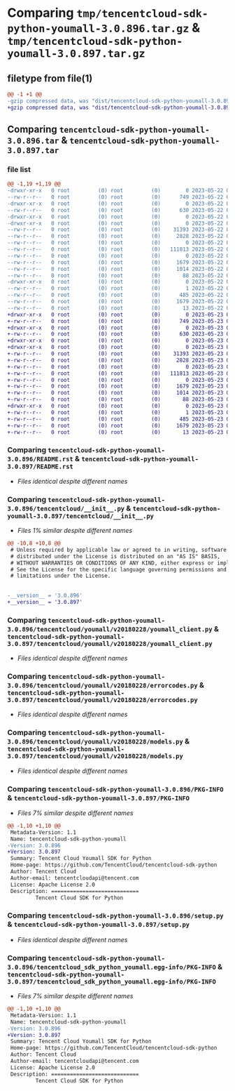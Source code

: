 # Comparing `tmp/tencentcloud-sdk-python-youmall-3.0.896.tar.gz` & `tmp/tencentcloud-sdk-python-youmall-3.0.897.tar.gz`

## filetype from file(1)

```diff
@@ -1 +1 @@
-gzip compressed data, was "dist/tencentcloud-sdk-python-youmall-3.0.896.tar", last modified: Mon May 22 00:38:08 2023, max compression
+gzip compressed data, was "dist/tencentcloud-sdk-python-youmall-3.0.897.tar", last modified: Tue May 23 02:36:51 2023, max compression
```

## Comparing `tencentcloud-sdk-python-youmall-3.0.896.tar` & `tencentcloud-sdk-python-youmall-3.0.897.tar`

### file list

```diff
@@ -1,19 +1,19 @@
-drwxr-xr-x   0 root         (0) root         (0)        0 2023-05-22 00:38:08.000000 tencentcloud-sdk-python-youmall-3.0.896/
--rw-r--r--   0 root         (0) root         (0)      749 2023-05-22 00:38:08.000000 tencentcloud-sdk-python-youmall-3.0.896/README.rst
-drwxr-xr-x   0 root         (0) root         (0)        0 2023-05-22 00:38:08.000000 tencentcloud-sdk-python-youmall-3.0.896/tencentcloud/
--rw-r--r--   0 root         (0) root         (0)      630 2023-05-22 00:38:08.000000 tencentcloud-sdk-python-youmall-3.0.896/tencentcloud/__init__.py
-drwxr-xr-x   0 root         (0) root         (0)        0 2023-05-22 00:38:08.000000 tencentcloud-sdk-python-youmall-3.0.896/tencentcloud/youmall/
-drwxr-xr-x   0 root         (0) root         (0)        0 2023-05-22 00:38:08.000000 tencentcloud-sdk-python-youmall-3.0.896/tencentcloud/youmall/v20180228/
--rw-r--r--   0 root         (0) root         (0)    31393 2023-05-22 00:38:08.000000 tencentcloud-sdk-python-youmall-3.0.896/tencentcloud/youmall/v20180228/youmall_client.py
--rw-r--r--   0 root         (0) root         (0)     2828 2023-05-22 00:38:08.000000 tencentcloud-sdk-python-youmall-3.0.896/tencentcloud/youmall/v20180228/errorcodes.py
--rw-r--r--   0 root         (0) root         (0)        0 2023-05-22 00:38:08.000000 tencentcloud-sdk-python-youmall-3.0.896/tencentcloud/youmall/v20180228/__init__.py
--rw-r--r--   0 root         (0) root         (0)   111813 2023-05-22 00:38:08.000000 tencentcloud-sdk-python-youmall-3.0.896/tencentcloud/youmall/v20180228/models.py
--rw-r--r--   0 root         (0) root         (0)        0 2023-05-22 00:38:08.000000 tencentcloud-sdk-python-youmall-3.0.896/tencentcloud/youmall/__init__.py
--rw-r--r--   0 root         (0) root         (0)     1679 2023-05-22 00:38:08.000000 tencentcloud-sdk-python-youmall-3.0.896/PKG-INFO
--rw-r--r--   0 root         (0) root         (0)     1014 2023-05-22 00:38:08.000000 tencentcloud-sdk-python-youmall-3.0.896/setup.py
--rw-r--r--   0 root         (0) root         (0)       88 2023-05-22 00:38:08.000000 tencentcloud-sdk-python-youmall-3.0.896/setup.cfg
-drwxr-xr-x   0 root         (0) root         (0)        0 2023-05-22 00:38:08.000000 tencentcloud-sdk-python-youmall-3.0.896/tencentcloud_sdk_python_youmall.egg-info/
--rw-r--r--   0 root         (0) root         (0)        1 2023-05-22 00:38:08.000000 tencentcloud-sdk-python-youmall-3.0.896/tencentcloud_sdk_python_youmall.egg-info/dependency_links.txt
--rw-r--r--   0 root         (0) root         (0)      485 2023-05-22 00:38:08.000000 tencentcloud-sdk-python-youmall-3.0.896/tencentcloud_sdk_python_youmall.egg-info/SOURCES.txt
--rw-r--r--   0 root         (0) root         (0)     1679 2023-05-22 00:38:08.000000 tencentcloud-sdk-python-youmall-3.0.896/tencentcloud_sdk_python_youmall.egg-info/PKG-INFO
--rw-r--r--   0 root         (0) root         (0)       13 2023-05-22 00:38:08.000000 tencentcloud-sdk-python-youmall-3.0.896/tencentcloud_sdk_python_youmall.egg-info/top_level.txt
+drwxr-xr-x   0 root         (0) root         (0)        0 2023-05-23 02:36:51.000000 tencentcloud-sdk-python-youmall-3.0.897/
+-rw-r--r--   0 root         (0) root         (0)      749 2023-05-23 02:36:51.000000 tencentcloud-sdk-python-youmall-3.0.897/README.rst
+drwxr-xr-x   0 root         (0) root         (0)        0 2023-05-23 02:36:51.000000 tencentcloud-sdk-python-youmall-3.0.897/tencentcloud/
+-rw-r--r--   0 root         (0) root         (0)      630 2023-05-23 02:36:51.000000 tencentcloud-sdk-python-youmall-3.0.897/tencentcloud/__init__.py
+drwxr-xr-x   0 root         (0) root         (0)        0 2023-05-23 02:36:51.000000 tencentcloud-sdk-python-youmall-3.0.897/tencentcloud/youmall/
+drwxr-xr-x   0 root         (0) root         (0)        0 2023-05-23 02:36:51.000000 tencentcloud-sdk-python-youmall-3.0.897/tencentcloud/youmall/v20180228/
+-rw-r--r--   0 root         (0) root         (0)    31393 2023-05-23 02:36:51.000000 tencentcloud-sdk-python-youmall-3.0.897/tencentcloud/youmall/v20180228/youmall_client.py
+-rw-r--r--   0 root         (0) root         (0)     2828 2023-05-23 02:36:51.000000 tencentcloud-sdk-python-youmall-3.0.897/tencentcloud/youmall/v20180228/errorcodes.py
+-rw-r--r--   0 root         (0) root         (0)        0 2023-05-23 02:36:51.000000 tencentcloud-sdk-python-youmall-3.0.897/tencentcloud/youmall/v20180228/__init__.py
+-rw-r--r--   0 root         (0) root         (0)   111813 2023-05-23 02:36:51.000000 tencentcloud-sdk-python-youmall-3.0.897/tencentcloud/youmall/v20180228/models.py
+-rw-r--r--   0 root         (0) root         (0)        0 2023-05-23 02:36:51.000000 tencentcloud-sdk-python-youmall-3.0.897/tencentcloud/youmall/__init__.py
+-rw-r--r--   0 root         (0) root         (0)     1679 2023-05-23 02:36:51.000000 tencentcloud-sdk-python-youmall-3.0.897/PKG-INFO
+-rw-r--r--   0 root         (0) root         (0)     1014 2023-05-23 02:36:51.000000 tencentcloud-sdk-python-youmall-3.0.897/setup.py
+-rw-r--r--   0 root         (0) root         (0)       88 2023-05-23 02:36:51.000000 tencentcloud-sdk-python-youmall-3.0.897/setup.cfg
+drwxr-xr-x   0 root         (0) root         (0)        0 2023-05-23 02:36:51.000000 tencentcloud-sdk-python-youmall-3.0.897/tencentcloud_sdk_python_youmall.egg-info/
+-rw-r--r--   0 root         (0) root         (0)        1 2023-05-23 02:36:51.000000 tencentcloud-sdk-python-youmall-3.0.897/tencentcloud_sdk_python_youmall.egg-info/dependency_links.txt
+-rw-r--r--   0 root         (0) root         (0)      485 2023-05-23 02:36:51.000000 tencentcloud-sdk-python-youmall-3.0.897/tencentcloud_sdk_python_youmall.egg-info/SOURCES.txt
+-rw-r--r--   0 root         (0) root         (0)     1679 2023-05-23 02:36:51.000000 tencentcloud-sdk-python-youmall-3.0.897/tencentcloud_sdk_python_youmall.egg-info/PKG-INFO
+-rw-r--r--   0 root         (0) root         (0)       13 2023-05-23 02:36:51.000000 tencentcloud-sdk-python-youmall-3.0.897/tencentcloud_sdk_python_youmall.egg-info/top_level.txt
```

### Comparing `tencentcloud-sdk-python-youmall-3.0.896/README.rst` & `tencentcloud-sdk-python-youmall-3.0.897/README.rst`

 * *Files identical despite different names*

### Comparing `tencentcloud-sdk-python-youmall-3.0.896/tencentcloud/__init__.py` & `tencentcloud-sdk-python-youmall-3.0.897/tencentcloud/__init__.py`

 * *Files 1% similar despite different names*

```diff
@@ -10,8 +10,8 @@
 # Unless required by applicable law or agreed to in writing, software
 # distributed under the License is distributed on an "AS IS" BASIS,
 # WITHOUT WARRANTIES OR CONDITIONS OF ANY KIND, either express or implied.
 # See the License for the specific language governing permissions and
 # limitations under the License.
 
 
-__version__ = '3.0.896'
+__version__ = '3.0.897'
```

### Comparing `tencentcloud-sdk-python-youmall-3.0.896/tencentcloud/youmall/v20180228/youmall_client.py` & `tencentcloud-sdk-python-youmall-3.0.897/tencentcloud/youmall/v20180228/youmall_client.py`

 * *Files identical despite different names*

### Comparing `tencentcloud-sdk-python-youmall-3.0.896/tencentcloud/youmall/v20180228/errorcodes.py` & `tencentcloud-sdk-python-youmall-3.0.897/tencentcloud/youmall/v20180228/errorcodes.py`

 * *Files identical despite different names*

### Comparing `tencentcloud-sdk-python-youmall-3.0.896/tencentcloud/youmall/v20180228/models.py` & `tencentcloud-sdk-python-youmall-3.0.897/tencentcloud/youmall/v20180228/models.py`

 * *Files identical despite different names*

### Comparing `tencentcloud-sdk-python-youmall-3.0.896/PKG-INFO` & `tencentcloud-sdk-python-youmall-3.0.897/PKG-INFO`

 * *Files 7% similar despite different names*

```diff
@@ -1,10 +1,10 @@
 Metadata-Version: 1.1
 Name: tencentcloud-sdk-python-youmall
-Version: 3.0.896
+Version: 3.0.897
 Summary: Tencent Cloud Youmall SDK for Python
 Home-page: https://github.com/TencentCloud/tencentcloud-sdk-python
 Author: Tencent Cloud
 Author-email: tencentcloudapi@tencent.com
 License: Apache License 2.0
 Description: ============================
         Tencent Cloud SDK for Python
```

### Comparing `tencentcloud-sdk-python-youmall-3.0.896/setup.py` & `tencentcloud-sdk-python-youmall-3.0.897/setup.py`

 * *Files identical despite different names*

### Comparing `tencentcloud-sdk-python-youmall-3.0.896/tencentcloud_sdk_python_youmall.egg-info/PKG-INFO` & `tencentcloud-sdk-python-youmall-3.0.897/tencentcloud_sdk_python_youmall.egg-info/PKG-INFO`

 * *Files 7% similar despite different names*

```diff
@@ -1,10 +1,10 @@
 Metadata-Version: 1.1
 Name: tencentcloud-sdk-python-youmall
-Version: 3.0.896
+Version: 3.0.897
 Summary: Tencent Cloud Youmall SDK for Python
 Home-page: https://github.com/TencentCloud/tencentcloud-sdk-python
 Author: Tencent Cloud
 Author-email: tencentcloudapi@tencent.com
 License: Apache License 2.0
 Description: ============================
         Tencent Cloud SDK for Python
```

